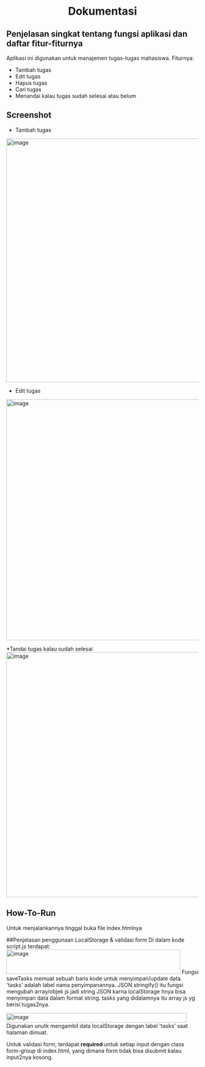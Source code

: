<h1 align="center">Dokumentasi</h1>


## Penjelasan singkat tentang fungsi aplikasi dan daftar fitur-fiturnya
Aplikasi ini digunakan untuk manajemen tugas-tugas mahasiswa.
Fiturnya:
* Tambah tugas
* Edit tugas
* Hapus tugas
* Cari tugas
* Menandai kalau tugas sudah selesai atau belum

## Screenshot
* Tambah tugas
<img width="859" height="637" alt="image" src="https://github.com/user-attachments/assets/b72c3533-e235-4289-962d-b7d784074a47" />

* Edit tugas
<img width="852" height="630" alt="image" src="https://github.com/user-attachments/assets/15a67fe6-0cd7-4680-b407-f04965bc9627" />

*Tandai tugas kalau sudah selesai
<img width="857" height="641" alt="image" src="https://github.com/user-attachments/assets/6a6e08f7-bae1-4051-98b4-3844865ec1e3" />

## How-To-Run
Untuk menjalankannya tinggal buka file index.htmlnya

##Penjelasan penggunaan LocalStorage & validasi form
Di dalam kode script.js terdapat:
<img width="456" height="64" alt="image" src="https://github.com/user-attachments/assets/8ad514b5-591e-44d9-af08-ceabdf779316" />
Fungsi saveTasks memuat sebuah baris kode untuk menyimpan/update data. 'tasks' adalah label nama penyimpanannya. JSON.stringify() itu fungsi mengubah array/objek js jadi string JSON karna localStorage hnya bisa menyimpan data dalam format string. tasks yang didalamnya itu array js yg berisi tugas2nya.

<img width="472" height="25" alt="image" src="https://github.com/user-attachments/assets/39ff7e07-14b2-4a29-9e9a-be7d28f3bef4" />
Digunakan unutk mengambil data localStorage dengan label 'tasks' saat halaman dimuat.

Untuk validasi form, terdapat __required__ untuk setiap input dengan class form-group di index.html, yang dimana form tidak bisa disubmit kalau input2nya kosong.
